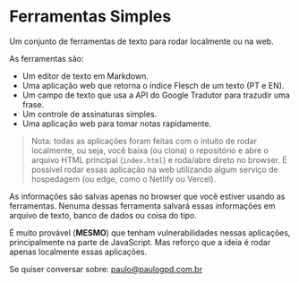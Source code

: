 # Ferramentas Simples
Um conjunto de ferramentas de texto para rodar localmente ou na web.

As ferramentas são:

* Um editor de texto em Markdown.
* Uma aplicação web que retorna o índice Flesch de um texto (PT e EN).
* Um campo de texto que usa a API do Google Tradutor para trazudir uma frase.
* Um controle de assinaturas simples.
* Uma aplicação web para tomar notas rapidamente.

> Nota: todas as aplicações foram feitas com o intuito de rodar localmente, ou seja, você baixa (ou clona) o repositório e abre o arquivo HTML principal (`index.html`) e roda/abre direto no browser.
> É possível rodar essas aplicação na web utilizando algum serviço de hospedagem (ou edge, como o Netlify ou Vercel).

As informações são salvas apenas no browser que você estiver usando as ferramentas. Nenuma dessas ferramenta salvará essas informações em arquivo de texto, banco de dados ou coisa do tipo.

É muito provável (**MESMO**) que tenham vulnerabilidades nessas aplicações, principalmente na parte de JavaScript. Mas reforço que a ideia é rodar apenas localmente essas aplicações.

Se quiser conversar sobre: paulo@paulogpd.com.br
